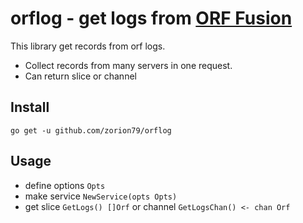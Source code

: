 # orflog - get logs from [ORF Fusion](https://vamsoft.com/)

This library get records from orf logs.

- Collect records from many servers in one request.
- Can return slice or channel

## Install

`go get -u github.com/zorion79/orflog`

## Usage

- define options `Opts`
- make service `NewService(opts Opts)`
- get slice `GetLogs() []Orf` or channel `GetLogsChan() <- chan Orf`